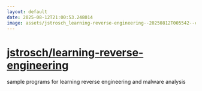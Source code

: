 ```yaml
---
layout: default
date: 2025-08-12T21:00:53.248014
image: assets/jstrosch_learning-reverse-engineering--20250812T005542--cropped.png
---
```


# [jstrosch/learning-reverse-engineering](https://github.com/jstrosch/learning-reverse-engineering)

sample programs for learning reverse engineering and malware analysis
